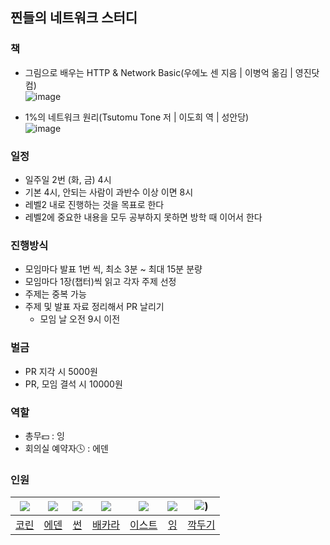 ## 찐들의 네트워크 스터디

### 책 
- 그림으로 배우는 HTTP & Network Basic(우에노 센 지음 | 이병억 옮김 | 영진닷컴)  
![image](https://user-images.githubusercontent.com/66253212/164885698-6629de33-282e-4910-a258-2d4b96887390.png)

- 1%의 네트워크 원리(Tsutomu Tone 저 | 이도희 역 | 성안당)  
![image](https://user-images.githubusercontent.com/61769743/165748694-a8c81fef-6ede-4824-b8c5-fff042a174c7.png)

### 일정
- 일주일 2번 (화, 금) 4시
- 기본 4시, 안되는 사람이 과반수 이상 이면 8시
- 레벨2 내로 진행하는 것을 목표로 한다
- 레벨2에 중요한 내용을 모두 공부하지 못하면 방학 때 이어서 한다
### 진행방식
- 모임마다 발표 1번 씩, 최소 3분 ~ 최대 15분 분량
- 모임마다 1장(챕터)씩 읽고 각자 주제 선정
- 주제는 중복 가능
- 주제 및 발표 자료 정리해서 PR 날리기
  - 모임 날 오전 9시 이전
### 벌금
- PR 지각 시 5000원
- PR, 모임 결석 시 10000원

### 역할
- 총무💵 : 잉
- 회의실 예약자🕓 : 에덴


### 인원
|![](https://github.com/hamcheeseburger.png?size=100)|![](https://github.com/leo0842.png?size=100)|![](https://github.com/syoun602.png?size=100)|![](https://github.com/seong-wooo.png?size=100)|![](https://github.com/EastHShin.png?size=100)|![](https://github.com/Yboyu0u.png?size=100)|![](https://github.com/2yujeong.png?size=100))
|:-:|:-:|:-:|:-:|:-:|:-:|:-:|
|[코린](https://github.com/hamcheeseburger)|[에덴](https://github.com/leo0842)|[썬](https://github.com/syoun602)|[배카라](https://github.com/seong-wooo)|[이스트](https://github.com/EastHShin)|[잉](https://github.com/Yboyu0u)|[깍두기](https://github.com/2yujeong)

